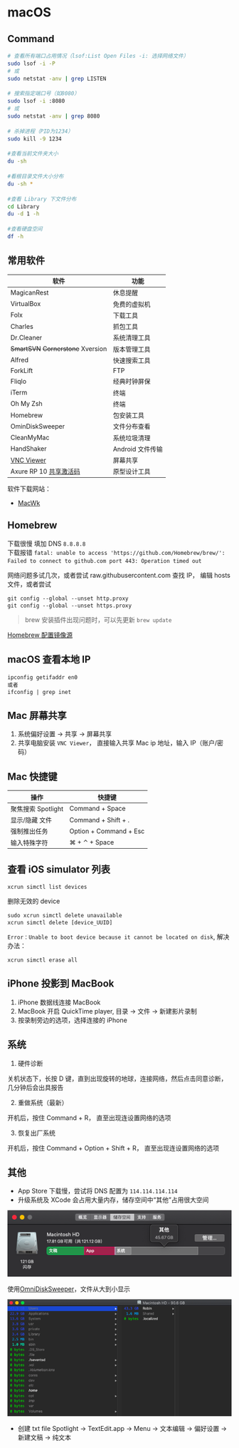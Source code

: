 # macOS

## Command

```bash
# 查看所有端口占用情况（lsof:List Open Files -i: 选择网络文件）
sudo lsof -i -P
# 或
sudo netstat -anv | grep LISTEN

# 搜索指定端口号（如8080）
sudo lsof -i :8080
# 或
sudo netstat -anv | grep 8080

# 杀掉进程（PID为1234）
sudo kill -9 1234

#查看当前文件夹大小
du -sh

#看根目录文件大小分布
du -sh *

#查看 Library 下文件分布
cd Library
du -d 1 -h

#查看硬盘空间
df -h
```

## 常用软件

| 软件                                                               | 功能             |
| ------------------------------------------------------------------ | ---------------- |
| MagicanRest                                                        | 休息提醒         |
| VirtualBox                                                         | 免费的虚拟机     |
| Folx                                                               | 下载工具         |
| Charles                                                            | 抓包工具         |
| Dr.Cleaner                                                         | 系统清理工具     |
| ~~SmartSVN~~ ~~Cornerstone~~ Xversion                              | 版本管理工具     |
| Alfred                                                             | 快速搜索工具     |
| ForkLift                                                           | FTP              |
| Fliqlo                                                             | 经典时钟屏保     |
| iTerm                                                              | 终端             |
| Oh My Zsh                                                          | 终端             |
| Homebrew                                                           | 包安装工具       |
| OminDiskSweeper                                                    | 文件分布查看     |
| CleanMyMac                                                         | 系统垃圾清理     |
| HandShaker                                                         | Android 文件传输 |
| [VNC Viewer](https://www.realvnc.com/en/connect/download/viewer/)  | 屏幕共享         |
| Axure RP 10 [共享激活码](https://zhuanlan.zhihu.com/p/25977565913) | 原型设计工具     |

软件下载网站：

- [MacWk](https://macwk.com.cn/)

## Homebrew

下载很慢 填加 DNS `8.8.8.8`  
下载报错 `fatal: unable to access 'https://github.com/Homebrew/brew/': Failed to connect to github.com port 443: Operation timed out`

网络问题多试几次，或者尝试 raw.githubusercontent.com 查找 IP， 编辑 hosts 文件，或者尝试

```
git config --global --unset http.proxy
git config --global --unset https.proxy
```

> brew 安装插件出现问题时，可以先更新 `brew update`

[Homebrew 配置镜像源](https://mudan.me/post/original/2023/11/17/为macOS的Homebrew配置大陆镜像源.html)

## macOS 查看本地 IP

```
ipconfig getifaddr en0
或者
ifconfig | grep inet
```

## Mac 屏幕共享

1. 系统偏好设置 -> 共享 -> 屏幕共享
2. 共享电脑安装 `VNC Viewer`， 直接输入共享 Mac ip 地址，输入 IP（账户/密码）

## Mac 快捷键

| 操作               | 快捷键                 |
| ------------------ | ---------------------- |
| 聚焦搜索 Spotlight | Command + Space        |
| 显示/隐藏 文件     | Command + Shift + .    |
| 强制推出任务       | Option + Command + Esc |
| 输入特殊字符       | ⌘ + ⌃ + Space          |

## 查看 iOS simulator 列表

```
xcrun simctl list devices
```

删除无效的 device

```
sudo xcrun simctl delete unavailable
xcrun simctl delete [device_UUID]
```

`Error：Unable to boot device because it cannot be located on disk`, 解决办法：

```
xcrun simctl erase all
```

## iPhone 投影到 MacBook

1. iPhone 数据线连接 MacBook
2. MacBook 开启 QuickTime player, 目录 -> 文件 -> 新建影片录制
3. 按录制旁边的选项，选择连接的 iPhone

## 系统

1. 硬件诊断

关机状态下，长按 D 键，直到出现旋转的地球，连接网络，然后点击同意诊断，几分钟后会出具报告

2. 重做系统（最新）

开机后，按住 Command + R， 直至出现连设置网络的选项

3. 恢复出厂系统

开机后，按住 Command + Option + Shift + R， 直至出现连设置网络的选项

## 其他

- App Store 下载慢，尝试将 DNS 配置为 `114.114.114.114`
- 升级系统及 XCode 会占用大量内存，储存空间中“其他”占用很大空间

![](../images/macOS_room_problem.png)

使用[OmniDiskSweeper](https://www.omnigroup.com/more/)，文件从大到小显示

![](../images/OminDiskSweeper.png)

- 创建 txt file
  Spotlight -> TextEdit.app -> Menu -> 文本编辑 -> 偏好设置 -> 新建文稿 -> 纯文本
